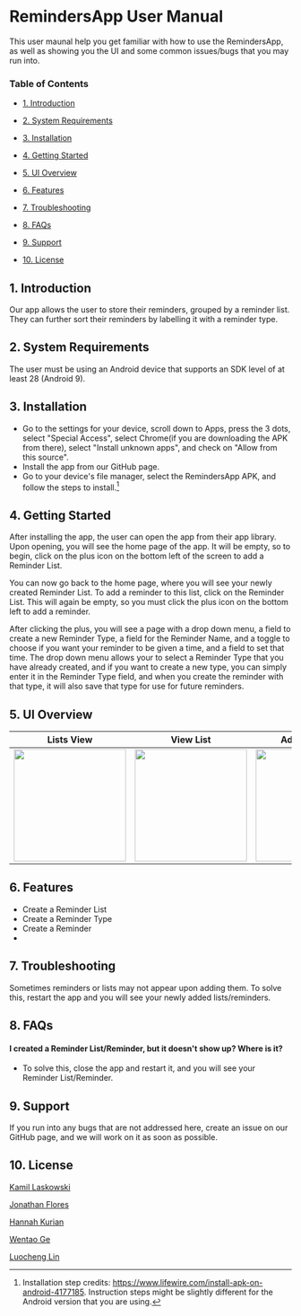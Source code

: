 
# RemindersApp User Manual

This user maunal help you get familiar with how to use the RemindersApp, as well as showing you the UI and some common issues/bugs that you may run into.

### Table of Contents
- [1. Introduction]()

- [2. System Requirements]()

- [3. Installation]()

- [4. Getting Started]()

- [5. UI Overview]()

- [6. Features]()

- [7. Troubleshooting]()

- [8. FAQs]()

- [9. Support]()

- [10. License]()


## 1. Introduction

Our app allows the user to store their reminders, grouped by a reminder list. They can further sort their reminders by labelling it with a reminder type.
## 2. System Requirements

The user must be using an Android device that supports an SDK level of at least 28 (Android 9).
## 3. Installation

- Go to the settings for your device, scroll down to Apps, press the 3 dots, select "Special Access", select Chrome(if you are downloading the APK from there), select "Install unknown apps", and check on "Allow from this source".
- Install the app from our GitHub page.
- Go to your device's file manager, select the RemindersApp APK, and follow the steps to install.[^1]

[^1]: Installation step credits: https://www.lifewire.com/install-apk-on-android-4177185. Instruction steps might be slightly different for the Android version that you are using.
  
## 4. Getting Started

After installing the app, the user can open the app from their app library. Upon opening, you will see the home page of the app. It will be empty, so to begin, click on the plus icon on the bottom left of the screen to add a Reminder List. 

You can now go back to the home page, where you will see your newly created Reminder List. To add a reminder to this list, click on the Reminder List. This will again be empty, so you must click the plus icon on the bottom left to add a reminder.

After clicking the plus, you will see a page with a drop down menu, a field to create a new Reminder Type, a field for the Reminder Name, and a toggle to choose if you want your reminder to be given a time, and a field to set that time. The drop down menu allows your to select a Reminder Type that you have already created, and if you want to create a new type, you can simply enter it in the Reminder Type field, and when you create the reminder with that type, it will also save that type for use for future reminders.
## 5. UI Overview

Lists View           |  View List       | Add Reminder
:-------------------------:|:-------------------------:|:-------------------------:
<img src="https://i.ibb.co/my2Pr4S/Lists.png" width="200">|  <img src="https://i.ibb.co/d4BzWNK/View-Reminders.png" width="200">|  <img src="https://i.ibb.co/DG2nH1b/Add-Reminder.png" width="200">


## 6. Features

- Create a Reminder List
- Create a Reminder Type
- Create a Reminder
- 
## 7. Troubleshooting

Sometimes reminders or lists may not appear upon adding them. To solve this, restart the app and you will see your newly added lists/reminders.
## 8. FAQs

#### I created a Reminder List/Reminder, but it doesn't show up? Where is it?
- To solve this, close the app and restart it, and you will see your Reminder List/Reminder.
## 9. Support

If you run into any bugs that are not addressed here, create an issue on our GitHub page, and we will work on it as soon as possible.
## 10. License

[Kamil Laskowski](https://github.com/kamillask)

[Jonathan Flores](https://github.com/JonathanF226)

[Hannah Kurian](https://github.com/HMKurian)

[Wentao Ge](https://github.com/EliasAlinworse)

[Luocheng Lin](https://github.com/kiralins)

